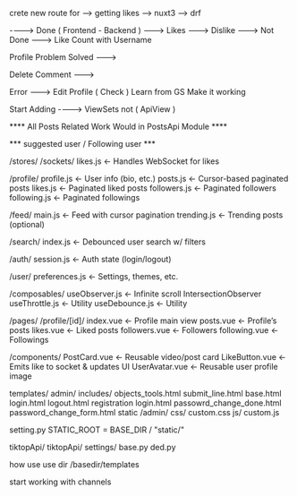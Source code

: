 crete new route for 
    --> getting likes 
            --> nuxt3
            --> drf
            
----> Done ( Frontend - Backend )
    ---> Likes
    ---> Dislike
    --->    Not Done
        ---> Like Count with Username

Profile Problem Solved
    ---> 


Delete Comment --->


Error ---> 
        Edit Profile 
            ( Check )
                Learn from GS 
                    Make it working

Start Adding ---->
	ViewSets not ( ApiView )


**** All Posts Related Work Would in PostsApi Module  ****

*** suggested user / Following user ***

<!-- basdir/
    components
    plugins
    pages
    store
    middleware
    layouts
    components -->


/stores/
  /sockets/
    likes.js         ← Handles WebSocket for likes

  /profile/
    profile.js       ← User info (bio, etc.)
    posts.js         ← Cursor-based paginated posts
    likes.js         ← Paginated liked posts
    followers.js     ← Paginated followers
    following.js     ← Paginated followings

  /feed/
    main.js          ← Feed with cursor pagination
    trending.js      ← Trending posts (optional)

  /search/
    index.js         ← Debounced user search w/ filters

  /auth/
    session.js       ← Auth state (login/logout)

  /user/
    preferences.js   ← Settings, themes, etc.

/composables/
  useObserver.js     ← Infinite scroll IntersectionObserver
  useThrottle.js     ← Utility
  useDebounce.js     ← Utility

/pages/
  /profile/[id]/
    index.vue        ← Profile main view
    posts.vue        ← Profile’s posts
    likes.vue        ← Liked posts
    followers.vue    ← Followers
    following.vue    ← Followings

/components/
  PostCard.vue       ← Reusable video/post card
  LikeButton.vue     ← Emits like to socket & updates UI
  UserAvatar.vue     ← Reusable user profile image



templates/
    admin/
      includes/
        objects_tools.html
        submit_line.html
      base.html
      login.html
      logout.html
    registration
      login.html
      passowrd_change_done.html
      password_change_form.html
    static
      /admin/
        css/
          custom.css
        js/
          custom.js

setting.py
STATIC_ROOT = BASE_DIR / "static/"

tiktopApi/
  tiktopApi/
    settings/
      base.py
      ded.py

how use use dir /basedir/templates

start working with channels